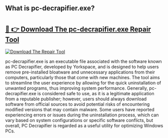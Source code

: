 ## What is pc-decrapifier.exe? 

# <h2><a href="https://exedetect.com/download.php?pc-decrapifier.exe">🔗 👉 Download The pc-decrapifier.exe Repair Tool</a></h2>

[![Download The Repair Tool](https://exedetect.com/download-button.jpg)](https://exedetect.com/download.php?pc-decrapifier.exe)

pc-decrapifier.exe is an executable file associated with the software known as PC Decrapifier, developed by Yorkspace, and is designed to help users remove pre-installed bloatware and unnecessary applications from their computers, particularly those that come with new machines. The tool aims to streamline the user experience by allowing for the quick uninstallation of unwanted programs, thus improving system performance. Generally, pc-decrapifier.exe is considered safe to use, as it is a legitimate application from a reputable publisher; however, users should always download software from official sources to avoid potential risks of encountering modified versions that may contain malware. Some users have reported experiencing errors or issues during the uninstallation process, which can vary based on system configurations or specific software conflicts, but overall, PC Decrapifier is regarded as a useful utility for optimizing Windows PCs.